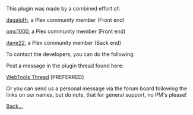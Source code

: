 This plugin was made by a combined effort of:

[dagalufh](https://forums.plex.tv/profile/dagalufh/), a Plex community member (Front end)

[omc1000](https://forums.plex.tv/profile/omc1000/), a Plex community member (Front end)

[dane22](https://forums.plex.tv/profile/dane22), a Plex community member (Back end)

To contact the developers, you can do the following:

Post a message in the plugin thread found here:

[WebTools Thread](https://forums.plex.tv/discussion/126254) [PREFERRED]

Or you can send us a personal message via the forum board following the links on our names, but do note, that for general support, no PM's please!


[Back...](https://github.com/dagalufh/WebTools.bundle/wiki)
